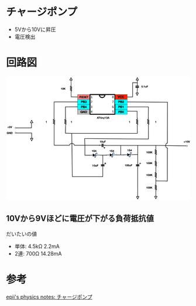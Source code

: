 # チャージポンプ

* 5Vから10Vに昇圧
* 電圧検出

# 回路図

![回路図](../../../images/ATTiny13-ChargePump.png)

## 10Vから9Vほどに電圧が下がる負荷抵抗値

だいたいの値

* 単体: 4.5kΩ 2.2mA
* 2連: 700Ω 14.28mA

# 参考

[epii's physics notes: チャージポンプ](https://www.epii.jp/articles/note/electronics/charge_pump)


